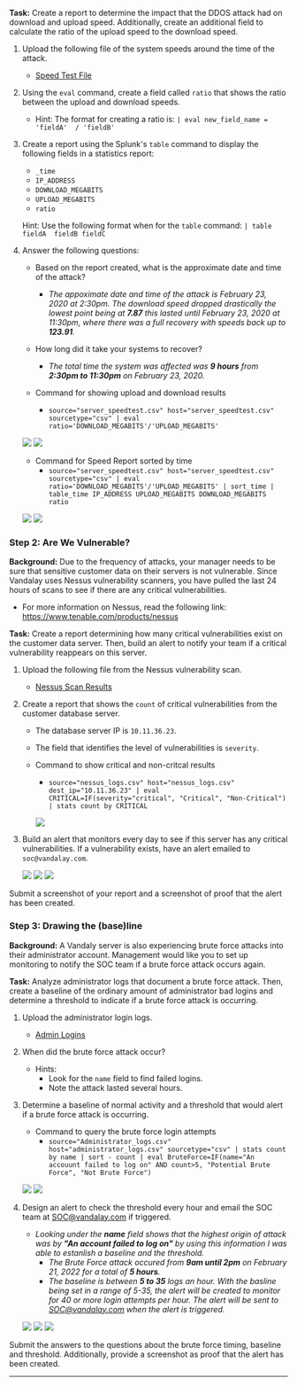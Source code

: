 **Task:** Create a report to determine the impact that the DDOS attack had on download and upload speed. Additionally, create an additional field to calculate the ratio of the upload speed to the download speed.


1.  Upload the following file of the system speeds around the time of the attack.
    - [Speed Test File](resources/server_speedtest.csv)

2. Using the `eval` command, create a field called `ratio` that shows the ratio between the upload and download speeds.
   - Hint: The format for creating a ratio is: `| eval new_field_name = 'fieldA'  / 'fieldB'`
      
3. Create a report using the Splunk's `table` command to display the following fields in a statistics report:
    - `_time`
    - `IP_ADDRESS`
    - `DOWNLOAD_MEGABITS`
    - `UPLOAD_MEGABITS`
    - `ratio`
  
   Hint: Use the following format when for the `table` command: `| table fieldA  fieldB fieldC`

4. Answer the following questions:

    - Based on the report created, what is the approximate date and time of the attack?
      - _The appoximate date and time of the attack is February 23, 2020 at 2:30pm. The download speed dropped drastically the lowest point being at **7.87** this lasted until February 23, 2020 at 11:30pm, where there was a full recovery with speeds back up to **123.91**._
    - How long did it take your systems to recover?
      - _The total time the system was affected was **9 hours** from **2:30pm to 11:30pm** on February 23, 2020._

    - Command for showing upload and download results
      - `source="server_speedtest.csv" host="server_speedtest.csv" sourcetype="csv" | eval ratio='DOWNLOAD_MEGABITS'/'UPLOAD_MEGABITS'`

    ![](Images/eval_command_upload_download.png)
    ![](Images/speed_report_visulization.png)

    - Command for Speed Report sorted by time
      - `source="server_speedtest.csv" host="server_speedtest.csv" sourcetype="csv" | eval ratio='DOWNLOAD_MEGABITS'/'UPLOAD_MEGABITS' | sort_time | table_time IP_ADDRESS UPLOAD_MEGABITS DOWNLOAD_MEGABITS ratio`

    ![](Images/speed_report.png)
    ![](Images/speed_report_ratio.png)

 
### Step 2: Are We Vulnerable? 

**Background:**  Due to the frequency of attacks, your manager needs to be sure that sensitive customer data on their servers is not vulnerable. Since Vandalay uses Nessus vulnerability scanners, you have pulled the last 24 hours of scans to see if there are any critical vulnerabilities.

  - For more information on Nessus, read the following link: https://www.tenable.com/products/nessus

**Task:** Create a report determining how many critical vulnerabilities exist on the customer data server. Then, build an alert to notify your team if a critical vulnerability reappears on this server.

1. Upload the following file from the Nessus vulnerability scan.
   - [Nessus Scan Results](resources/nessus_logs.csv)

2. Create a report that shows the `count` of critical vulnerabilities from the customer database server.
   - The database server IP is `10.11.36.23`.
   - The field that identifies the level of vulnerabilities is `severity`.
   - Command to show critical and non-critcal results
     - `source="nessus_logs.csv" host="nessus_logs.csv" dest_ip="10.11.36.23" | eval CRITICAL=IF(severity="critical", "Critical", "Non-Critical") | stats count by CRITICAL`

     ![](Images/critical_non_critical.png)
      
3. Build an alert that monitors every day to see if this server has any critical vulnerabilities. If a vulnerability exists, have an alert emailed to `soc@vandalay.com`.
   
   ![](Images/configure_alert.png)
   ![](Images/alert_trigger_action.png)
   ![](Images/overview_alert_configuration.png)

Submit a screenshot of your report and a screenshot of proof that the alert has been created.


### Step 3: Drawing the (base)line

**Background:**  A Vandaly server is also experiencing brute force attacks into their administrator account. Management would like you to set up monitoring to notify the SOC team if a brute force attack occurs again.


**Task:** Analyze administrator logs that document a brute force attack. Then, create a baseline of the ordinary amount of administrator bad logins and determine a threshold to indicate if a brute force attack is occurring.

1. Upload the administrator login logs.
   - [Admin Logins](resources/Administrator_logs.csv)

2. When did the brute force attack occur?
   - Hints:
     - Look for the `name` field to find failed logins.
     - Note the attack lasted several hours.
      
3. Determine a baseline of normal activity and a threshold that would alert if a brute force attack is occurring.
    - Command to query the brute force login attempts
      - `source="Administrator_logs.csv" host="administrator_logs.csv" sourcetype="csv" | stats count by name | sort - count | eval BruteForce=IF(name="An accouunt failed to log on" AND count>5, "Potential Brute Force", "Not Brute Force")`

    ![](Images/brute_force_failed_login.png )
    ![](Images/pie_chart_brute_force_fail_login.png)

4. Design an alert to check the threshold every hour and email the SOC team at SOC@vandalay.com if triggered.
    - _Looking under the **name** field shows that the highest origin of attack was by **"An account failed to log on"** by using this information I was able to estanlish a baseline and the threshold._
      - _The Brute Force attack occured from **9am until 2pm** on February 21, 2022 for a total of **5 hours**._
      - _The baseline is between **5 to 35** logs an hour. With the basline being set in a range of 5-35, the alert will be created to monitor for 40 or more login attempts per hour. The alert will be sent to SOC@vandalay.com when the alert is triggered._

    ![](Images/config_brute_force_alert.png)
    ![](Images/brute_force_trigger_actions.png)
    ![](Images/proof_brute_force_alert.png)

Submit the answers to the questions about the brute force timing, baseline and threshold. Additionally, provide a screenshot as proof that the alert has been created.

---